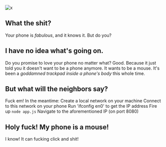 ![x](http://www.hipsterwave.com/wp-content/uploads/2011/03/70977064-drag-queen.jpg)
## What the shit?
Your phone is _fabulous_, and it knows it. But do you?

## I have no idea what's going on.
Do you promise to love your phone no matter what? Good. Because it just told you it doesn't want to be a phone anymore. It wants to be a mouse. It's been a _goddamned trackpad inside a phone's body_ this whole time.

## But what will the neighbors say?
Fuck em! In the meantime: 
Create a local network on your machine
Connect to this network on your phone
Run 'ifconfig en0' to get the IP address
Fire up `node app.js`
Navigate to the aforementioned IP (on port 8080)

## Holy fuck! My phone is a mouse!
I know! It can fucking click and shit!